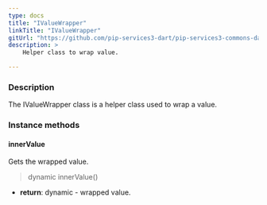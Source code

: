 ```yaml
---
type: docs
title: "IValueWrapper"
linkTitle: "IValueWrapper"
gitUrl: "https://github.com/pip-services3-dart/pip-services3-commons-dart"
description: >
    Helper class to wrap value.

---
```


### Description

The IValueWrapper class is a helper class used to wrap a value.

### Instance methods

#### innerValue
Gets the wrapped value.

> dynamic innerValue()

- **return**: dynamic - wrapped value.
